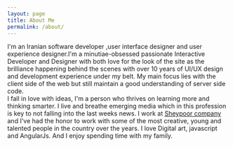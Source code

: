 ```yaml
---
layout: page
title: About Me
permalink: /about/
---
```

<p class="left">I'm an Iranian software developer ,user interface designer and user experience designer.I'm a minutiae-obsessed passionate Interactive Developer and Designer with both love for the look of the site as the brilliance happening behind the scenes with over 10 years of UI/UX design and development experience under my belt. My main focus lies with the client side of the web but still maintain a good understanding of server side code.<br/>
I fall in love with ideas, I'm a person who thrives on learning more and thinking smarter. I live and breathe emerging media which in this profession is key to not falling into the last weeks news.
I work at <a href="http://sheypoor.com">Sheypoor company</a> and I've had the honor to work with some of the most creative, young and talented people in the country over the years.
I love Digital art, javascript and AngularJs. And I enjoy spending time with my family.</p>

